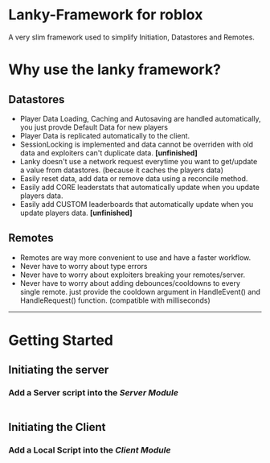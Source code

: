 # Lanky-Framework for roblox
A very slim framework used to simplify Initiation, Datastores and Remotes.

# Why use the lanky framework?

## Datastores
* Player Data Loading, Caching and Autosaving are handled automatically, you just provde Default Data for new players
* Player Data is replicated automatically to the client.
* SessionLocking is implemented and data cannot be overriden with old data and exploiters can't duplicate data. **[unfinished]**
* Lanky doesn't use a network request everytime you want to get/update a value from datastores. (because it caches the players data)
* Easily reset data, add data or remove data using a reconcile method.
* Easily add CORE leaderstats that automatically update when you update players data.
* Easily add CUSTOM leaderboards that automatically update when you update players data. **[unfinished]**

## Remotes
* Remotes are way more convenient to use and have a faster workflow.
* Never have to worry about type errors
* Never have to worry about exploiters breaking your remotes/server.
* Never have to worry about adding debounces/cooldowns to every single remote.
just provide the cooldown argument in HandleEvent() and HandleRequest() function. (compatible with milliseconds)

***

# Getting Started


## Initiating the server
### Add a Server script into the _Server Module_

```lua

```

## Initiating the Client
### Add a Local Script into the _Client Module_

```lua

```
